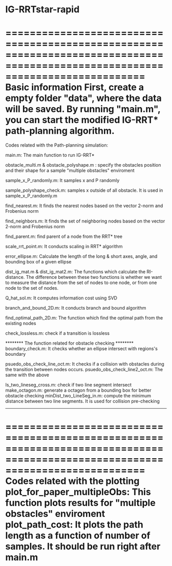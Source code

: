 # IG-RRTstar-rapid
===============================================================================================================================
Basic information
First, create a empty folder "data", where the data will be saved.
By running "main.m", you can start the modified IG-RRT* path-planning algorithm. 
===============================================================================================================================

Codes related with the Path-planning simulation:

main.m: The main function to run IG-RRT*

obstacle_multi.m & obstacle_polyshape.m :  specify the obstacles position and their shape for a sample "multiple obstacles" enviroment

sample_x_P_randomly.m: It samples x and P randomly 

sample_polyshape_check.m: samples x outside of all obstacle. It is used in sample_x_P_randomly.m

find_nearest.m: It finds the nearest nodes based on the vector 2-norm and Frobenius norm

find_neighbors.m: It finds the set of neighboring nodes based on the vector 2-norm and Frobenius norm

find_parent.m: find parent of a node from the RRT* tree

scale_rrt_point.m: It conducts scaling in RRT* algorithm

error_ellipse.m: Calculate the length of the long & short axes, angle, and bounding box of a given ellipse

dist_ig_mat.m & dist_ig_mat2.m: The functions which calculate the RI-distance. The difference between these two functions is whether we want to measure the distance from the set of nodes to one node, or from one node to the set of nodes.

Q_hat_sol.m: It computes information cost using SVD

branch_and_bound_2D.m: It conducts branch and bound algorithm

find_optimal_path_2D.m: The function which find the optimal path from the existing nodes

check_lossless.m: check if a transition is lossless 


******** The function related for obstacle checking ********
boundary_check.m: It checks whether an ellipse intersect with regions's boundary

psuedo_obs_check_line_oct.m: It checks if a collision with obstacles during the transition between nodes occurs. 
psuedo_obs_check_line2_oct.m: The same with the above 

Is_two_lineseg_cross.m: check if two line segment intersect
make_octagon.m: generate a octagon from a bounding box for better obstacle checking
minDist_two_LineSeg_in.m: compute the minimum distance between two line segments. It is used for collision pre-checking
**********************************************************
===============================================================================================================================
Codes related with the plotting
plot_for_paper_multipleObs: This function plots results for "multiple obstacles" enviroment
plot_path_cost: It plots the path length as a function of number of samples. It should be run right after main.m
===============================================================================================================================
